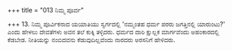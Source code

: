 +++
title = "013 ನಿಮ್ಮ ಪೂರ್ವ"

+++
13. ನಿಮ್ಮ ಪೂರ್ವಿಕನಾದ ಯಯಾತಿಯು ಸ್ವರ್ಗದಲ್ಲಿ 'ನಮ್ಮಂತಹ ಧರ್ಮ ಪರರು ಜಗತ್ತಿನಲ್ಲಿ ಯಾರುಂಟು?' ಎಂದು ಹೇಳಲು ದೇವತೆಗಳು ಅವನ ತಲೆ ಕುಕ್ಕಿ ತಳ್ಳಿದರು. ಧರ್ಮದ ದಾರಿ ಕ್ಷುಲ್ಲಕ ಮಾರ್ಗವೆಂದು ಅಹಂಕಾರದಲ್ಲಿ ಕೆಡಬೇಡ. ನೀತಿಯನ್ನು ನಂಬಿದವನು ಕೆಡುವುದಿಲ್ಲವೆಂದು ನಾರದರು ಅರಸನಿಗೆ ಹೇಳಿದರು.